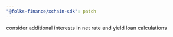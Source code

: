 ```yaml
---
"@folks-finance/xchain-sdk": patch
---
```


consider additional interests in net rate and yield loan calculations
